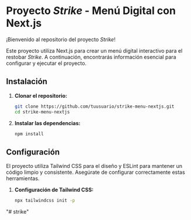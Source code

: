 # Proyecto *Strike* - Menú Digital con Next.js

¡Bienvenido al repositorio del proyecto *Strike*!

Este proyecto utiliza Next.js para crear un menú digital interactivo para el restobar *Strike*. A continuación, encontrarás información esencial para configurar y ejecutar el proyecto.

## Instalación

1. **Clonar el repositorio:**

    ```bash
    git clone https://github.com/tuusuario/strike-menu-nextjs.git
    cd strike-menu-nextjs
    ```

2. **Instalar las dependencias:**

    ```bash
    npm install
    ```

## Configuración

El proyecto utiliza Tailwind CSS para el diseño y ESLint para mantener un código limpio y consistente. Asegúrate de configurar correctamente estas herramientas.

1. **Configuración de Tailwind CSS:**

   ```bash
   npx tailwindcss init -p
"# strike" 
